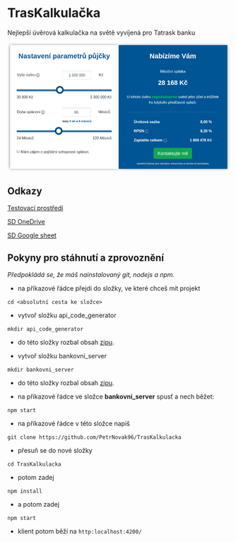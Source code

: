 # TrasKalkulačka

Nejlepší úvěrová kalkulačka na světě vyvíjená pro Tatrask banku

![alt](./promopic.png)
## Odkazy
[Testovací prostředí](https://petrnovak96.github.io)

[SD OneDrive](https://onedrive.live.com/?authkey=%21AOwb0pPkxexMT2Q&id=7D8ADDAA7DD1D2F2%21206754&cid=7D8ADDAA7DD1D2F2)

[SD Google sheet](https://docs.google.com/spreadsheets/d/1VY2zbDqbavT3gcQdxqk1Drbregrhx6qyBpgRohd8NYE/edit#gid=1968327993)
## Pokyny pro stáhnutí a zprovoznění
_Předpokládá se, že máš nainstalovaný git, nodejs a npm._
* na příkazové řádce přejdi do složky, ve které chceš mít projekt
```
cd <absolutní cesta ke složce>
```
* vytvoř složku api_code_generator
```
mkdir api_code_generator
```
* do této složky rozbal obsah [zipu](https://drive.google.com/drive/folders/1eGnRHV7FwzU6C6XqZkEYgUcT7lAFdLIy).

* vytvoř složku bankovni_server
```
mkdir bankovni_server
```
* do této složky rozbal obsah [zipu](https://drive.google.com/file/d/1c_RWQvoZanvMAvI2HrbwX6NzZZkI5GV6/view).

* na příkazové řádce ve složce **bankovni_server** spusť a nech běžet:
```
npm start
```

* na příkazové řádce v této složce napiš
```
git clone https://github.com/PetrNovak96/TrasKalkulacka
```
* přesuň se do nové složky
```
cd TrasKalkulacka
```
* potom zadej
```
npm install
```
* a potom zadej
```
npm start
```
* klient potom běží na ```http:localhost:4200/```
